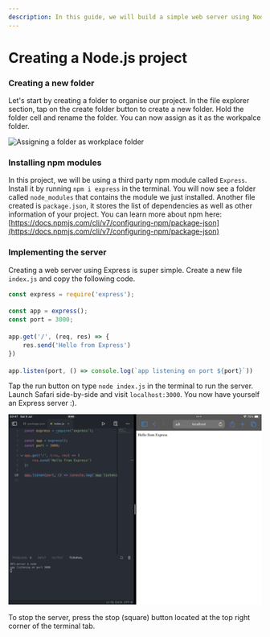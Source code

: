 ```yaml
---
description: In this guide, we will build a simple web server using Node.js and Express.
---
```


# Creating a Node.js project

### Creating a new folder

Let's start by creating a folder to organise our project. In the file explorer section, tap on the create folder button to create a new folder. Hold the folder cell and rename the folder. You can now assign as it as the workpalce folder.

![Assigning a folder as workplace folder](../.gitbook/assets/IMG\_0630.png)

### Installing npm modules

In this project, we will be using a third party npm module called `Express`. Install it by running `npm i express` in the terminal. You will now see a folder called `node_modules` that contains the module we just installed. Another file created is `package.json`, it stores the list of dependencies as well as other information of your project. You can learn more about npm here: [https://docs.npmjs.com/cli/v7/configuring-npm/package-json](https://docs.npmjs.com/cli/v7/configuring-npm/package-json)

### Implementing the server

Creating a web server using Express is super simple. Create a new file `index.js` and copy the following code.

```javascript
const express = require('express');

const app = express();
const port = 3000;

app.get('/', (req, res) => {
    res.send('Hello from Express')
})

app.listen(port, () => console.log(`app listening on port ${port}`))
```

Tap the run button on type `node index.js` in the terminal to run the server. Launch Safari side-by-side and visit `localhost:3000`. You now have yourself an Express server :).

![An express server running on Code App](<../.gitbook/assets/image (3).png>)

To stop the server, press the stop (square) button located at the top right corner of the terminal tab.
